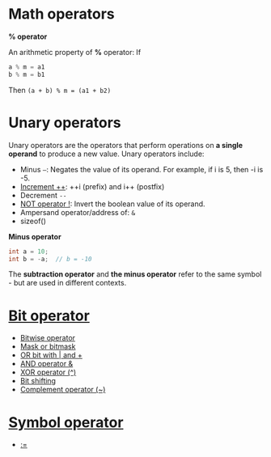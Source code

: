 # Math operators
**% operator**

An arithmetic property of **%** operator: If 
```c
a % m = a1
b % m = b1
```
Then ``(a + b) % m = (a1 + b2)``
# Unary operators
Unary operators are the operators that perform operations on **a single operand** to produce a new value. Unary operators include:
* Minus ``–``: Negates the value of its operand. For example, if i is 5, then -i is -5.
* [Increment ++](Symbol%20operator.md#increment-operator--i-prefix-and-i-postfix): ++i (prefix) and i++ (postfix)
* Decrement ``--``
* [NOT operator !](): Invert the boolean value of its operand.
* Ampersand operator/address of: ``&``
* sizeof()

**Minus operator**
```c
int a = 10;
int b = -a;  // b = -10
```
The **subtraction operator** and **the minus operator** refer to the same symbol - but are used in different contexts.
# [Bit operator](Bit%20operator.md)

* [Bitwise operator]()
* [Mask or bitmask]()
* [OR bit with | and +]()
* [AND operator &]()
* [XOR operator (^)]()
* [Bit shifting]()
* [Complement operator (~)]()

# [Symbol operator](Symbol%20operator.md)

* [:=]()
